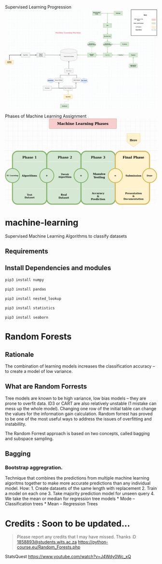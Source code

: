 Supervised Learning Progression
![Progress](https://github.com/whiterose-fsociety/machine-learning/blob/version_1/progress.jpg "progress")


Phases of Machine Learning Assignment
![Progress](https://github.com/whiterose-fsociety/machine-learning/blob/version_1/phase.png "Phases")


# machine-learning
Supervised Machine Learning Algorithms to classify datasets

## Requirements

## Install Dependencies and modules

  `pip3 install numpy`
 
  `pip3 install pandas`
  
  `pip3 install nested_lookup`
  
  `pip3 install statistics`
  
  `pip3 install seaborn`

# Random Forests


## Rationale
The combination of learning models increases the classification accuracy – to create a model of low variance.


## What are Random Forrests
Tree models are known to be high variance, low bias models – they are prone to overfit data. ID3 or CART are also relatively unstable (1 mistake can mess up the whole model).  Changing one row of the initial table can change the values for the information gain calculation.
Random forrest has proved to be one of the most useful ways to address the issues of overfitting and instabillity.

The Random Forrest approach is based on two concepts, called bagging and subspace sampling.

## Bagging
### Bootstrap aggregration.
Technique that combines the predictions from multiple machine learning algoritms together to make more accurate predictions than any individual model.
	How:
    1. Create datasets of the same length with replacement
    2. Train a model on each one
    3. Take majority prediction model for unseen query
    4.  We take the mean or median for regression tree models 
        *  Mode – Classification trees
        *  Mean – Regression Trees



# Credits : Soon to be updated...
> Please report any credits that I may have missed. Thanks :D
> 1858893@students.wits.ac.za
https://python-course.eu/Random_Forests.php



StatsQuest
https://www.youtube.com/watch?v=J4Wdy0Wc_xQ
